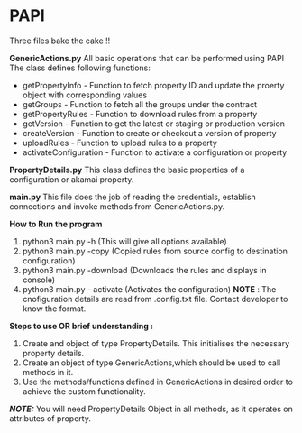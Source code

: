 # PAPI
Three files bake the cake !!

**GenericActions.py**
All basic operations that can be performed using PAPI
The class defines following functions:

 - getPropertyInfo - Function to fetch property ID and update the proerty object with corresponding values
 - getGroups - Function to fetch all the groups under the contract
 - getPropertyRules - Function to download rules from a property
 - getVersion - Function to get the latest or staging or production version
 - createVersion - Function to create or checkout a version of property
 - uploadRules - Function to upload rules to a property
 - activateConfiguration - Function to activate a configuration or property

**PropertyDetails.py**
This class defines the basic properties of a configuration or akamai property.

**main.py**
This file does the job of reading the credentials, establish connections and invoke methods from GenericActions.py.

**How to Run the program**
1. python3 main.py -h (This will give all options available)
2. python3 main.py -copy (Copied rules from source config to destination configuration)
3. python3 main.py -download (Downloads the rules and displays in console)
4. python3 main.py - activate (Activates the configuration)
**NOTE** : The cnofiguration details are read from .config.txt file. Contact developer to know the format.

**Steps to use OR brief understanding :**

 1. Create and object of type PropertyDetails. This initialises the
    necessary property details. 
 2. Create an object of type GenericActions,which should be used to call methods in it. 
 3. Use the methods/functions defined in GenericActions in desired order to achieve the custom functionality. 

***NOTE:*** You will need PropertyDetails Object in all methods, as it operates on attributes     of property.
